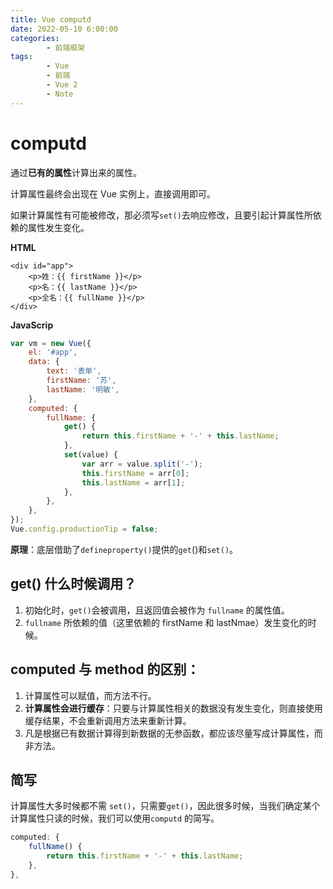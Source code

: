 ```yaml
---
title: Vue computd
date: 2022-05-10 6:00:00
categories:
        - 前端框架
tags:
        - Vue
        - 前端
        - Vue 2
        - Note
---
```


# computd

通过**已有的属性**计算出来的属性。

计算属性最终会出现在 Vue 实例上，直接调用即可。

如果计算属性有可能被修改，那必须写`set()`去响应修改，且要引起计算属性所依赖的属性发生变化。

**HTML**

```vue
<div id="app">
	<p>姓：{{ firstName }}</p>
	<p>名：{{ lastName }}</p>
	<p>全名：{{ fullName }}</p>
</div>
```

**JavaScrip**

```js
var vm = new Vue({
	el: '#app',
	data: {
		text: '表单',
		firstName: '苏',
		lastName: '明敏',
	},
	computed: {
		fullName: {
			get() {
				return this.firstName + '-' + this.lastName;
			},
			set(value) {
				var arr = value.split('-');
				this.firstName = arr[0];
				this.lastName = arr[1];
			},
		},
	},
});
Vue.config.productionTip = false;
```

**原理**：底层借助了`defineproperty()`提供的`get`()和`set()`。

## get() 什么时候调用？

1. 初始化时，`get()`会被调用，且返回值会被作为 `fullname` 的属性值。
2. `fullname` 所依赖的值（这里依赖的 firstName 和 lastNmae）发生变化的时候。

## computed 与 method 的区别：

1. 计算属性可以赋值，而方法不行。
2. **计算属性会进行缓存**：只要与计算属性相关的数据没有发生变化，则直接使用缓存结果，不会重新调用方法来重新计算。
3. 凡是根据已有数据计算得到新数据的无参函数，都应该尽量写成计算属性，而非方法。

## 简写

计算属性大多时候都不需 `set()`，只需要`get()`，因此很多时候，当我们确定某个计算属性只读的时候，我们可以使用`computd` 的简写。

```js
computed: {
    fullName() {
        return this.firstName + '-' + this.lastName;
    },
},
```
